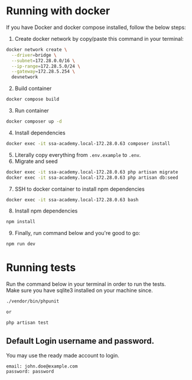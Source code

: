 # Running with docker
If you have Docker and docker compose installed, follow the below steps:  
1. Create docker network by copy/paste this command in your terminal:  
```bash
docker network create \
  --driver=bridge \
  --subnet=172.28.0.0/16 \
  --ip-range=172.28.5.0/24 \
  --gateway=172.28.5.254 \
  devnetwork
```  
2. Build container  
```bash
docker compose build
```  
3. Run container  
```bash
docker composer up -d
```  
4. Install dependencies
```bash
docker exec -it ssa-academy.local-172.28.0.63 composer install
``` 
5. Literally copy everything from `.env.example` to `.env`.
6. Migrate and seed  
```bash
docker exec -it ssa-academy.local-172.28.0.63 php artisan migrate
docker exec -it ssa-academy.local-172.28.0.63 php artisan db:seed
```  
7. SSH to docker container to install npm dependencies  
```bash
docker exec -it ssa-academy.local-172.28.0.63 bash
```  
8. Install npm dependencies
```bash
npm install
```  
9. Finally, run command below and you're good to go:  
```bash
npm run dev
```  

# Running tests
Run the command below in your terminal in order to run the tests.  
Make sure you have sqlite3 installed on your machine since.
```bash
./vendor/bin/phpunit

or

php artisan test
```

## Default Login username and password.
You may use the ready made account to login.  
```bash
email: john.doe@example.com
password: password
```